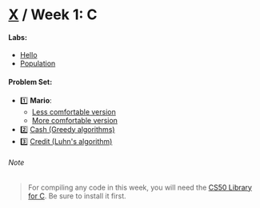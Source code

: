 # [X](../../README.md#weeks) / Week 1: C

#### Labs:

-   [Hello](./lab1/hello)
-   [Population](./lab1/population)

#### Problem Set:

-   :one: **Mario**:
    -   [Less comfortable version](./pset1/mario/less)
    -   [More comfortable version](./pset1/mario/more)
-   :two: [Cash (Greedy algorithms)](./pset1/cash)
-   :three: [Credit (Luhn's algorithm)](./pset1/credit)

###### Note

> For compiling any code in this week, you will need the [CS50 Library for C](https://cs50.readthedocs.io/libraries/cs50/c/). Be sure to install it first.
